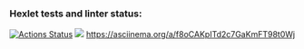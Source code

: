 ### Hexlet tests and linter status:
[![Actions Status](https://github.com/CuteRept/python-project-lvl1/workflows/hexlet-check/badge.svg)](https://github.com/CuteRept/python-project-lvl1/actions)
<a href="https://codeclimate.com/github/CuteRept/python-project-lvl1/maintainability"><img src="https://api.codeclimate.com/v1/badges/e3b07e78d4d510efecce/maintainability" /></a>
https://asciinema.org/a/f8oCAKpITd2c7GaKmFT98t0Wj
